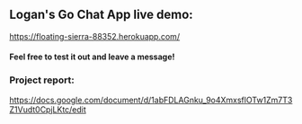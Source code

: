 ## Logan's Go Chat App live demo:
https://floating-sierra-88352.herokuapp.com/
#### Feel free to test it out and leave a message!

### Project report:
https://docs.google.com/document/d/1abFDLAGnku_9o4XmxsflOTw1Zm7T3Z1Vudt0CpjLKtc/edit
